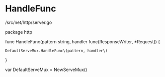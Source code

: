 # HandleFunc

/src/net/http/server.go

package http



func HandleFunc\(pattern string, handler func\(ResponseWriter, \*Request\)\) {

	DefaultServeMux.HandleFunc\(pattern, handler\)

}

var DefaultServeMux = NewServeMux\(\)



